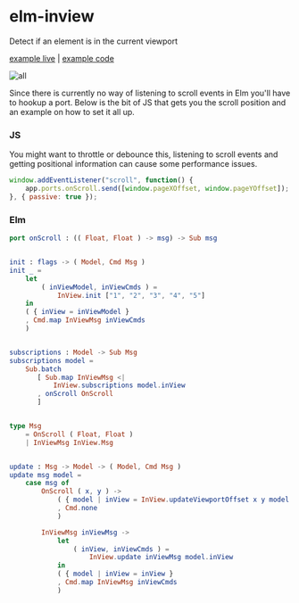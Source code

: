 # elm-inview
Detect if an element is in the current viewport

[example live](https://rl-king.github.io/elm-inview-example/) |
[example code](https://github.com/rl-king/elm-inview-example)

![all](https://rl-king.github.io/elm-inview-example/illustrations/All.svg)

Since there is currently no way of listening to scroll events in Elm you'll have to hookup a port. Below is the bit of JS that gets you the scroll position and an example on how to set it all up.

### JS
You might want to throttle or debounce this, listening to scroll events and getting positional information can cause some performance issues.
```js
window.addEventListener("scroll", function() {
    app.ports.onScroll.send([window.pageXOffset, window.pageYOffset]);
}, { passive: true });
```

### Elm
```elm
port onScroll : (( Float, Float ) -> msg) -> Sub msg


init : flags -> ( Model, Cmd Msg )
init _ =
    let
        ( inViewModel, inViewCmds ) =
            InView.init ["1", "2", "3", "4", "5"]
    in
    ( { inView = inViewModel }
    , Cmd.map InViewMsg inViewCmds
    )


subscriptions : Model -> Sub Msg
subscriptions model =
    Sub.batch
       [ Sub.map InViewMsg <|
           InView.subscriptions model.inView
       , onScroll OnScroll
       ]


type Msg
    = OnScroll ( Float, Float )
    | InViewMsg InView.Msg


update : Msg -> Model -> ( Model, Cmd Msg )
update msg model =
    case msg of
        OnScroll ( x, y ) ->
            ( { model | inView = InView.updateViewportOffset x y model.inView }
            , Cmd.none
            )

        InViewMsg inViewMsg ->
            let
                ( inView, inViewCmds ) =
                    InView.update inViewMsg model.inView
            in
            ( { model | inView = inView }
            , Cmd.map InViewMsg inViewCmds
            )
```
